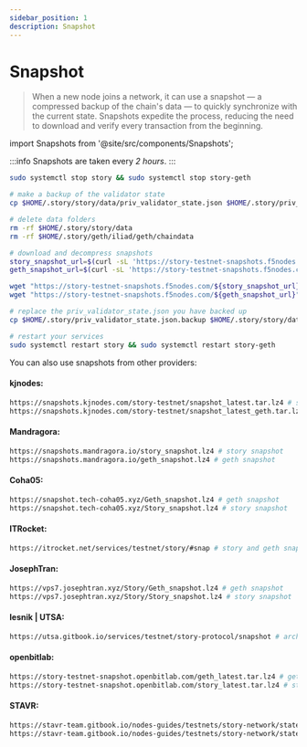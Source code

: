 ```yaml
---
sidebar_position: 1
description: Snapshot
---
```


# Snapshot

> When a new node joins a network, it can use a snapshot — a compressed backup of the chain's data — to quickly synchronize with the current state. Snapshots expedite the process, reducing the need to download and verify every transaction from the beginning.

import Snapshots from '@site/src/components/Snapshots';

<Snapshots tip="Click on any snapshot to paste it into the code block. We provide snapshots for both the execution and consensus layers." endpoint="https://story-testnet-snapshots.f5nodes.com/"/>

:::info
Snapshots are taken every <i>2 hours</i>.
:::


```bash
sudo systemctl stop story && sudo systemctl stop story-geth

# make a backup of the validator state
cp $HOME/.story/story/data/priv_validator_state.json $HOME/.story/priv_validator_state.json.backup

# delete data folders 
rm -rf $HOME/.story/story/data
rm -rf $HOME/.story/geth/iliad/geth/chaindata 

# download and decompress snapshots
story_snapshot_url=$(curl -sL 'https://story-testnet-snapshots.f5nodes.com' | grep -Eo '>iliad-0_story.*\.tar\.lz4' | sed 's/^>//' | head -n1)
geth_snapshot_url=$(curl -sL 'https://story-testnet-snapshots.f5nodes.com' | grep -Eo '>iliad-0_geth.*\.tar\.lz4' | sed 's/^>//' | head -n1)

wget "https://story-testnet-snapshots.f5nodes.com/${story_snapshot_url}" -O - | lz4 -dc - | tar -xf - -C $HOME/.story/story
wget "https://story-testnet-snapshots.f5nodes.com/${geth_snapshot_url}" -O - | lz4 -dc - | tar -xf - -C $HOME/.story/geth/iliad/geth

# replace the priv_validator_state.json you have backed up
cp $HOME/.story/priv_validator_state.json.backup $HOME/.story/story/data/priv_validator_state.json

# restart your services
sudo systemctl restart story && sudo systemctl restart story-geth
```

You can also use snapshots from other providers:

#### kjnodes:
```bash 
https://snapshots.kjnodes.com/story-testnet/snapshot_latest.tar.lz4 # story snapshot
https://snapshots.kjnodes.com/story-testnet/snapshot_latest_geth.tar.lz4 # geth snapshot
```

#### Mandragora:
```bash
https://snapshots.mandragora.io/story_snapshot.lz4 # story snapshot
https://snapshots.mandragora.io/geth_snapshot.lz4 # geth snapshot
```

#### Coha05:
```bash
https://snapshot.tech-coha05.xyz/Geth_snapshot.lz4 # geth snapshot
https://snapshot.tech-coha05.xyz/Story_snapshot.lz4 # story snapshot
```

#### ITRocket:
```bash
https://itrocket.net/services/testnet/story/#snap # story and geth snapshot
```

#### JosephTran:
```bash
https://vps7.josephtran.xyz/Story/Geth_snapshot.lz4 # geth snapshot
https://vps7.josephtran.xyz/Story/Story_snapshot.lz4 # story snapshot
```

#### lesnik | UTSA:
```bash
https://utsa.gitbook.io/services/testnet/story-protocol/snapshot # archive story and geth snapshot
```

#### openbitlab:
```bash
https://story-testnet-snapshot.openbitlab.com/geth_latest.tar.lz4 # geth snapshot
https://story-testnet-snapshot.openbitlab.com/story_latest.tar.lz4 # story snapshot
```

#### STAVR:
```bash
https://stavr-team.gitbook.io/nodes-guides/testnets/story-network/statesync-snapshot # pruned story and geth snapshot
https://stavr-team.gitbook.io/nodes-guides/testnets/story-network/statesync-snapshot # archive story and geth snapshot
```
